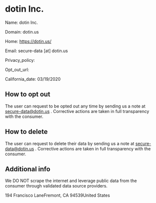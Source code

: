 
# dotin Inc.

Name: dotin Inc.

Domain: dotin.us

Home: https://dotin.us/

Email: secure-data [at] dotin.us

Privacy_policy: 

Opt_out_url: 

California_date: 03/19/2020



## How to opt out

The user can request to be opted out any time by sending us a note at secure-data@dotin.us . Corrective actions are taken in full transparency with the consumer.

## How to delete

The user can request to delete their data by sending us a note at secure-data@dotin.us . Corrective actions are taken in full transparency with the consumer.

## Additional info

We DO NOT scrape the internet and leverage public data from the consumer through validated data source providers.

194 Francisco LaneFremont, CA 94539United States

